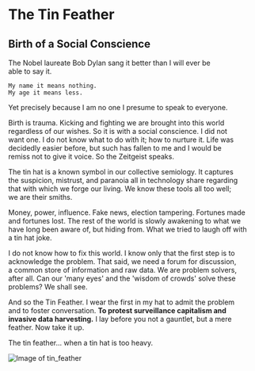 # The Tin Feather

## Birth of a Social Conscience

The Nobel laureate Bob Dylan sang it better than I will ever be<br>able to say it. 
```
My name it means nothing.
My age it means less.
```
Yet precisely because I am no one I presume to speak to everyone.


Birth is trauma. Kicking and fighting we are brought into this world <br>
regardless of our wishes. So it is with a social conscience. I did not<br>
want one. I do not know what to do with it; how to nurture it. Life was<br>
decidedly easier before, but such has fallen to me and I would be<br>
remiss not to give it voice. So the Zeitgeist speaks.


The tin hat is a known symbol in our collective semiology. It captures<br>
the suspicion, mistrust, and paranoia all in technology share regarding<br>
that with which we forge our living. We know these tools all too well;<br>
we are their smiths.


Money, power, influence. Fake news, election tampering. Fortunes made<br>
and fortunes lost. The rest of the world is slowly awakening to what we<br>
have long been aware of, but hiding from. What we tried to laugh off with<br>
a tin hat joke.


I do not know how to fix this world. I know only that the first step is to<br>
acknowledge the problem. That said, we need a forum for discussion,<br>
a common store of information and raw data. We are problem solvers,<br>
after all. Can our 'many eyes' and the 'wisdom of crowds' solve these<br>
problems? We shall see.


And so the Tin Feather. I wear the first in my hat to admit the problem<br>
and to foster conversation. __To protest surveillance capitalism and<br>
invasive data harvesting.__ I lay before you not a gauntlet, but a mere<br>
feather. Now take it up.


The tin feather... when a tin hat is too heavy.

![Image of tin_feather](https://tin-feather.github.com/images/tin_feather_on_hat.jpeg)
